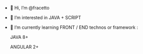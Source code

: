 - 👋 Hi, I’m @fracetto
- 👀 I’m interested in JAVA + SCRIPT
- 🌱 I’m currently learning FRONT / END technos or framework :

    JAVA 8+

    ANGULAR 2+


<!---
- 💞️ I’m looking to collaborate on ...
- 📫 How to reach me ...
--->

<!---
fracetto/fracetto is a ✨ special ✨ repository because its `README.md` (this file) appears on your GitHub profile.
You can click the Preview link to take a look at your changes.
--->
